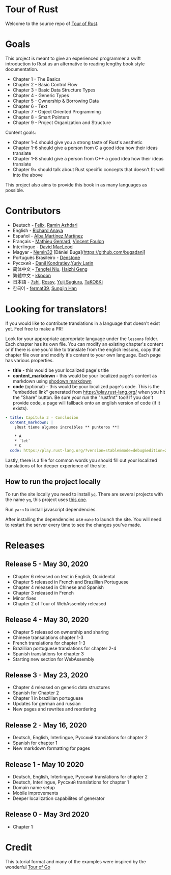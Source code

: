 # Tour of Rust

Welcome to the source repo of [Tour of Rust](https://tourofrust.com/).

# Goals

This project is meant to give an experienced programmer a swift introduction to Rust as an alternative to reading lengthy book style documentation.

* Chapter 1 - The Basics
* Chapter 2 - Basic Control Flow
* Chapter 3 - Basic Data Structure Types
* Chapter 4 - Generic Types
* Chapter 5 - Ownership & Borrowing Data
* Chapter 6 - Text
* Chapter 7 - Object Oriented Programming
* Chapter 8 - Smart Pointers
* Chapter 9 - Project Organization and Structure

Content goals:
* Chapter 1-4 should give you a strong taste of Rust's aesthetic
* Chapter 1-6 should give a person from C a good idea how their ideas translate
* Chapter 1-8 should give a person from C++ a good idea how their ideas translate
* Chapter 9+ should talk about Rust specific concepts that doesn't fit well into the above

This project also aims to provide this book in as many languages as possible.

# Contributors

* Deutsch - [Felix](https://github.com/jassler), [Ramin Azhdari](https://github.com/raminos)
* English - [Richard Anaya](https://github.com/richardanaya)
* Español - [Alba Martínez Martínez](https://github.com/albatraduce)
* Français - [Mathieu Gemard](https://github.com/mgemard), [Vincent Foulon](https://github.com/VincentFoulon80)
* Interlingue - [David MacLeod](https://github.com/Dhghomon/)
* Magyar - [Nemin32](https://github.com/Nemin32/) [Dániel Buga](https://github.com/bugadani]
* Português Brasileiro - [Denstone](https://github.com/denstone)
* Русский - [Danil Kondratiev](https://github.com/knightpp),[Yuriy Larin](https://github.com/blandger)
* 简体中文 - [Tengfei Niu](https://github.com/spartucus), [Haizhi Geng](https://github.com/JmPotato)
* 繁體中文 - [kkpoon](https://github.com/kkpoon)
* 日本語 - [7shi](https://github.com/7shi), [Rossy](https://github.com/rossy0213), [Yuji Sugiura](https://github.com/leader22), [TaKO8Ki](https://github.com/TaKO8Ki)
* 한국어 - [fermat39](https://github.com/fermat39), [Sungjin Han](https://github.com/meinside)

# Looking for translators!

If you would like to contribute translations in a language that doesn't exist yet.  Feel free to make a PR!

Look for your appropriate appropriate language under the `lessons` folder.  Each chapter has its own file. You can modify an existing chapter's content or if there is one you'd like to translate from the english lessons, copy that chapter file over and modify it's content to your own language. Each page has various properties.

* **title** - this would be your localized page's title
* **content_markdown** - this would be your localized page's content as markdown using [shodown markdown](https://github.com/showdownjs/showdown/wiki/Showdown's-Markdown-syntax)
* **code** (optional) - this would be your localized page's code. This is the "embedded link" generated from https://play.rust-lang.org/ when you hit the "Share" button. Be sure your run the "rustfmt" tool! If you don't provide code, a page will fallback onto an english version of code (if it exists).

```yaml
- title: Capítulo 3 - Conclusión
  content_markdown: |
    ¡Rust tiene algunos increíbles ** punteros **!

    * A
    * `let`
    * C
  code: https://play.rust-lang.org/?version=stable&mode=debug&edition=2018&code=fn%20main()%20%7B%7D%0A
```

Lastly, there is a file for common words you should fill out your localized translations of for deeper experience of the site.

## How to run the project locally

To run the site locally you need to install `yq`. There are several projects with the name `yq`, this 
project uses [this one](https://kislyuk.github.io/yq/).

Run `yarn` to install javascript dependencies.

After installing the dependencies use `make` to launch the site. You will need to restart the server every time
to see the changes you've made.

# Releases

## Release 5 - May 30, 2020
* Chapter 6 released on text in English, Occidental
* Chapter 5 released in French and Brazillian Portuguese
* Chapter 4 released in Chinese and Spanish
* Chapter 3 released in French
* Minor fixes
* Chapter 2 of Tour of WebAssembly released

## Release 4 - May 30, 2020
* Chapter 5 released on ownership and sharing
* Chinese transalations chapter 1-3
* French translations for chapter 1-3
* Brazillian portuguese translations for chapter 2-4
* Spanish translations for chapter 3
* Starting new section for WebAssembly

## Release 3 - May 23, 2020
* Chapter 4 released on generic data structures
* Spanish for Chapter 2
* Chapter 1 in brazillian portuguese
* Updates for german and russian
* New pages and rewrites and reordering

## Release 2 - May 16, 2020
* Deutsch, English, Interlingue, Русский translations for chapter 2
* Spanish for chapter 1
* New markdown formatting for pages

## Release 1 - May 10 2020
* Deutsch, English, Interlingue, Русский translations for chapter 2
* Deutsch, Interlingue, Русский translations for chapter 1
* Domain name setup
* Mobile improvements
* Deeper localization capabilites of generator

## Release 0 - May 3rd 2020
* Chapter 1

# Credit

This tutorial format and many of the examples were inspired by the wonderful [Tour of Go](https://tour.golang.org/)
